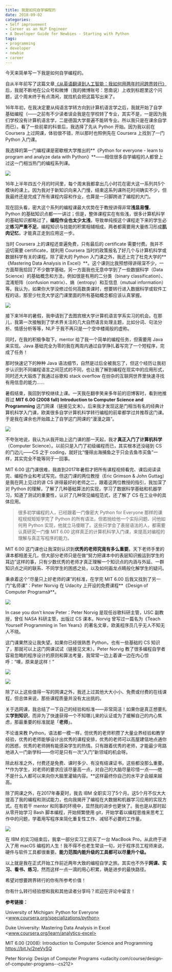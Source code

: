 ```yaml
---
title: 我是如何自学编程的
date: 2018-09-02
categories: 
- Self improvement
- Career as an NLP Engineer
- A Developer Guide for Newbies - Starting with Python
tags:
- programming
- developer
- newbie
- career
---
```


今天来简单写一下我是如何自学编程的。

自从半年前写了这篇文章[《从英语翻译到人工智能：我如何用两年时间跨界转行》](http://mp.weixin.qq.com/s?__biz=MzI1OTQ1MTYyMw==&mid=2247484275&idx=1&sn=413e211af04de240541f596830d6a50a&chksm=ea79fcfbdd0e75ed9247f6b82e0affcc41b0e5021cf6f083ec30a9d47ed669d9381f0b016ef7&scene=21#wechat_redirect)后，我就不断地在公众号和微博（我的微博账号：思南说）上收到标题里这个问题，这个周末终于有点清闲，就找机会把这篇写出来了。



16年年初，在我决定要从纯语言学转方向到计算机语言学之后，我就开始了自学基础编程（——之前有不少读者误会我是在学校转了专业，其实不是，一是因为我们学校没有计算机语言学，二是德国大学普遍不能转专业。所以我只是在课余自学而已）。看了一些前辈的科普后，我选择了先从 Python 开始。因为我以前在 Coursera 上过网课，体验很不错，所以那时也照例先在 Coursera 上找到了一门 Python 入门课。

我选择的第一门编程课是密歇根大学推出的**《Python for everyone - learn to program and analyze data with Python》**——相信很多自学编程的人都曾上过这一门相当热门的编程系列课。



![](https://mmbiz.qpic.cn/mmbiz_png/ETsNbcnZdRygJ1A8ibbqAWX6a3t3HpnK1TiaAwuPnWZvVsQF5J7iaMo2JfE9oAVv2SWzPakMoHd5Dodhr0vBsnxTQ/640?wx_fmt=png&tp=webp&wxfrom=5&wx_lazy=1&wx_co=1)



16年上半年四五个月的时间里，每个周末我都拿出几小时花在密大这一系列共5个模块的课上。因为我对于新知识向来入门慢，结束这系列课所花时间确实不少，但我最终还是完成了所有课程内容和作业，也算是一只脚跨进了编程的大门。



现在回头看，密大这个系列的编程课最大优势在于教授讲得非常**浅显易懂**，Python 的基础知识点都一一讲过；但是，整体课程实在有些浅，很多计算机科学的基础知识都略过了，**编程作业也太少太浅**，导致单纯按这个课程走下来的学生必定**练习严重不足**。编程知识与技能的积累相辅相成，两者都需要用大量练习形成**肌肉记忆**，才能真正走到应用这一步。



当时 Coursera 上的课程还普遍免费，只有最后的 certificate 需要付费。我并不迫切需要 certificate，就利用 Coursera 当时的政策报名了好几个与计算机科学或数据科学有关的课程。除了密大的 Python 入门课之外，我还上完了杜克大学的**《Mastering Data Analysis in Excel》**。这个课则比我预想得讲得深不少，一方面帮我拾回了不少数学基础，另一方面我也无意中学到了一些数据科学（Data Science）的基础概念和方法，例如很是有用的二分类（binary classification）、混淆矩阵（confusion matrix）、熵（entropy）和互信息（mutual information）等。我认为，如果你大学没修过任何高数类课时，想要转行进入数据科学或软件工程的话，那至少杜克大学这门课里面的所有基础概念都应该认真掌握。



![](https://mmbiz.qpic.cn/mmbiz_png/ETsNbcnZdRygJ1A8ibbqAWX6a3t3HpnK1NfoFz8RdJoTYxn4RZUrhiaPaehibSfIUXXzSYunm0VWqxicRJmn4nUIPw/640?wx_fmt=png&tp=webp&wxfrom=5&wx_lazy=1&wx_co=1)



接下来16年的暑假，我申请到了去图宾根大学计算机语言学系实习的机会。在那儿，我第一次接触到了学术界关注的几大自然语言处理主题，比如分词、句法分析、情感分析等等，NLP 于我不再只是一个空中楼阁般的虚称。

同时，在我的积极争取下，mentor 给了我一个简单的编程任务，但需要用 Java 来实现。Java 基础完全为零的我在两周内通过自学挣扎着写完了一个短程序，完成了任务！

那时快速记下的种种 Java 语法细节，自然是过后全被我忘了，但这个经历让我初步认识到不同编程语言之间范式的不同，也让我了解到编程在现实中的应用形式，同时还大大锻炼了我通过谷歌和 stack overflow 在纷杂的互联网世界里快速寻找有用信息的能力……



暑假结束，我回到学校继续上课。一天我在翻李笑来多年前的旧博客时，看到他推荐过 **MIT 6.00 (2008 fall) Introduction to Computer Science and Programming** 这门网课（链接见文末）。后来我才发现这是门相当有名的经典计算机科学入门课，欧美很多自学计算机科学转行编程的前辈都学过并推荐这门课。于是我在课余也开始踏上了自学这门网课的“漫漫之路“。



![](https://mmbiz.qpic.cn/mmbiz_png/ETsNbcnZdRygJ1A8ibbqAWX6a3t3HpnK1nP6DoPBz1gQACDsKTJoR5ykAtdZ2WqzlaXC3qtPSyIlwS4J4ky7LOg/640?wx_fmt=png&tp=webp&wxfrom=5&wx_lazy=1&wx_co=1)



不夸张地说，我认为从我开始上这门课的那一天起，我才**真正入门了计算机科学**（Computer Science）。以前只是入门了初级编程而已，其实根本还没碰到 CS 的门边儿——CS 之于 coding，就好比“懂得出海捕鱼之于只会去鱼市买鱼”一样，其实完全不能等同于一回事。



MIT 6.00 这门课很难，我直到2017年暑假才把所有课程视频看完、课后阅读读完、编程作业和考试写完。但这门课的两位教授（Eric Grimson & John Guttag）是我在网上见过的讲 CS 讲得最好的老师之二，跟着这两位教授的指引，我加深了对 Python 的理解，了解了几种基础算法的实现，学习了数据科学基础和机器学习，知道了测试的重要性，认识了几种常见编程范式，还了解了 CS 在工业中的具体应用。



> 很多初学编程的人，已经跟着一门像密大 Python for Everyone 那样的课程规规矩矩学完了 Python 的所有语法，但若抛给他一个实际问题、问他如何用 Python 实现，他就立马傻眼了。这些只学会了表层语法的人，都需要认真研究一门像 MIT 6.00 这样真正的计算机科学入门课，来提高对编程的理解与真正写程序的能力。



MIT 6.00 这门课也让我深刻认识到**优秀的老师究竟有多么重要**。天下老师手里的课本都相差无几，但大部分老师只是在做“努力把课本中的表层知识搬运到学生的耳边”这样的事，只有少数优秀的老师才真正理解一个知识点的内涵与外延、一群知识点之间的联系、不同学生的困惑之处，以及如何画龙点睛般化解学生的疑问。



秉承着这个“尽量只上好老师的课”的标准，在学完 MIT 6.00 后我又找到了另一门“名师课”：Peter Norvig 在 Udacity 上开设的免费课程**《Design of Computer Programs》**。



![](https://mmbiz.qpic.cn/mmbiz_jpg/ETsNbcnZdRygJ1A8ibbqAWX6a3t3HpnK1uicc84AIYCu2nMX0rqiahKp0TAFJkOZCSHORAJ59CDhJShzOBgp61hMw/640?wx_fmt=jpeg&tp=webp&wxfrom=5&wx_lazy=1&wx_co=1)

In case you don't know Peter：Peter Norvig 是现任谷歌科研主管，USC 副教授，曾任 NASA 科研主管，出版过 CS 课本。Norvig 曾写过一篇名为《Teach Yourself Programming in Ten Years》的著名文章，欧美程序员几乎无人不知无人不晓。



这门课果然没让我失望。如果你已经很熟悉 Python，也有一些基础的 CS 知识了，那就可以上这门网课试试（链接见文末）。Peter Norvig 教了很多编程自学者容易忽略的程序设计的原则和算法考量，我常常一边上着课一边在内心惊呼：“噢，原来是这样！”



![](https://mmbiz.qpic.cn/mmbiz_png/ETsNbcnZdRygJ1A8ibbqAWX6a3t3HpnK1Buaux7Yk68PiaAdTdMh07diakh44cd6oGwjllO1LxZ7on5cWIoYq2HqQ/640?wx_fmt=png&tp=webp&wxfrom=5&wx_lazy=1&wx_co=1)

![](https://mmbiz.qpic.cn/mmbiz_jpg/ETsNbcnZdRygJ1A8ibbqAWX6a3t3HpnK18iadJvC7DGqjIjsjrRgUhto5jQdiabAibVdXbEMWqibFMiaiaEJXWrqTUkkQ/640?wx_fmt=jpeg&tp=webp&wxfrom=5&wx_lazy=1&wx_co=1)



除了以上这些值得一写的网课之外，我还上过其他大大小小、免费或付费的在线课程，但总体来说，那些课程质量并没有太出挑的。



关于选网课，我总结了一下自己的经验和标准——非常简洁！如果你是真正想要扎实**学到知识**，而非为了快速获得一个不知哪儿来的认证或为了缓解自己的内心焦虑，那最重要的标准就是「**老师**」。

不论谁来教 Python，语法都一模一样，但优秀的老师积攒了大量业界经验和教学经验，优秀的老师能够设计出优秀的课程安排，优秀的老师可以高屋建瓴地点通你的困惑，优秀的老师拥有能感染学生的热情。只有跟着优秀的老师，才能最少弯路地进入一门新学科——你可是只有一次“入门”新领域的机会呀。

除此标准之外，付费还是免费、课时多少、有没有结课证书，这些都没那么重要。**作为学生，对老师的要求应该尽量高一点，对自己的大脑尽量珍惜一点——绝不是什么人都可以来向你大脑里灌输内容。**这样最终你自己的水平才会越来越高。





除了网课之外，在2017年春夏时，我去 IBM 全职实习了5个月。这5个月不仅大大提高了我的编程和测试能力，也向我揭开了编程在大数据和机器学习应用的实现方式。在有若干 mentor 和同事的环境中，显然我的进步也更快了。我也是从那时起从零开始学习 Bash 脚本编程，开始频繁使用 git，开始学着以编程思维来思考工作中的问题，学着用写程序来简化重复性工作、减轻不必要的工作量。

![](https://mmbiz.qpic.cn/mmbiz_jpg/ETsNbcnZdRygJ1A8ibbqAWX6a3t3HpnK104sgFibMcwORfXsnxEJO3DSkhCrZBbGaEO7kflkS7gLticRWs6roBwNw/640?wx_fmt=jpeg&tp=webp&wxfrom=5&wx_lazy=1&wx_co=1)

在 IBM 的实习结束后，我拿一部分实习工资买了一台 MacBook Pro，从此终于进入了用 macOS 编程的人生！我不得不也老生常谈一句，对于程序员工程师来说，硬件与软件工具都很重要。**能力范围内能升级的工具都可以尽量升个级。**





以上就是我在正式开始工作前近两年大致的编程自学之旅。其实也不外乎**网课、实习、看书、练习**，然而这样一点一滴的用心积累，确是进步的最快路径。



希望对想要跨界转行的你有所参考价值！

你有什么转行经验想和我和其他读者分享吗？欢迎在评论中留言！





**参考链接：**

University of Michigan: Python for Everyone <www.coursera.org/specializations/python>

Duke University: Mastering Data Analysis in Excel <www.coursera.org/learn/analytics-excel>

MIT 6.00 (2008): Introduction to Computer Science and Programming <https://bit.ly/2neVySQ>

Peter Norvig: Design of Computer Programs <udacity.com/course/design-of-computer-programs--cs212>